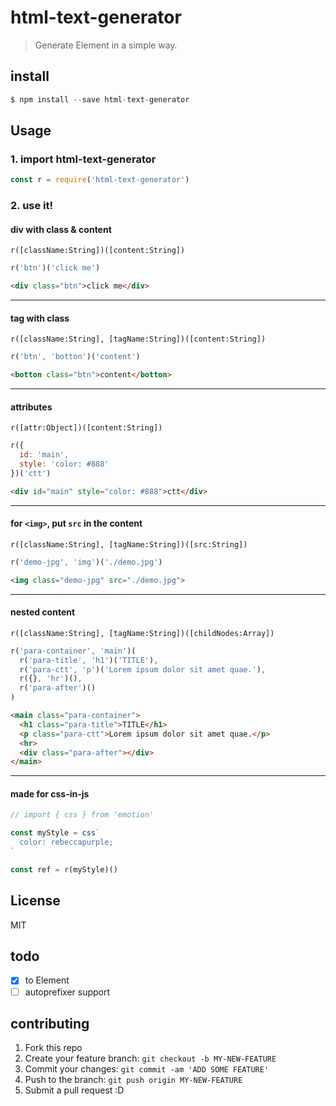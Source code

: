 # html-text-generator
> Generate Element in a simple way.

## install
```javascript
$ npm install --save html-text-generator
```

## Usage
### 1. import html-text-generator
```javascript
const r = require('html-text-generator')
```

### 2. use it!

#### div with class & content

`r([className:String])([content:String])`

```javascript
r('btn')('click me')
```

```html
<div class="btn">click me</div>
```

***
#### tag with class

`r([className:String], [tagName:String])([content:String])`

```javascript
r('btn', 'botton')('content')
```

```html
<botton class="btn">content</botton>
```

***
#### attributes

`r([attr:Object])([content:String])`

```javascript
r({
  id: 'main',
  style: 'color: #888'
})('ctt')
```

```html
<div id="main" style="color: #888">ctt</div>
```

***
#### for `<img>`, put `src` in the content

`r([className:String], [tagName:String])([src:String])`

```javascript
r('demo-jpg', 'img')('./demo.jpg')
```

```html
<img class="demo-jpg" src="./demo.jpg">
```

***
#### nested content

`r([className:String], [tagName:String])([childNodes:Array])`

```javascript
r('para-container', 'main')(
  r('para-title', 'h1')('TITLE'),
  r('para-ctt', 'p')('Lorem ipsum dolor sit amet quae.'),
  r({}, 'hr')(),
  r('para-after')()
)
```

```html
<main class="para-container">
  <h1 class="para-title">TITLE</h1>
  <p class="para-ctt">Lorem ipsum dolor sit amet quae.</p>
  <hr>
  <div class="para-after"></div>
</main>
```

***

#### made for css-in-js
```javascript
// import { css } from 'emotion'

const myStyle = css`
  color: rebeccapurple;
`

const ref = r(myStyle)()
```

## License
MIT

## todo
- [x] to Element
- [ ] autoprefixer support

## contributing
1. Fork this repo
2. Create your feature branch: `git checkout -b MY-NEW-FEATURE`
3. Commit your changes: `git commit -am 'ADD SOME FEATURE'`
4. Push to the branch: `git push origin MY-NEW-FEATURE`
5. Submit a pull request :D
